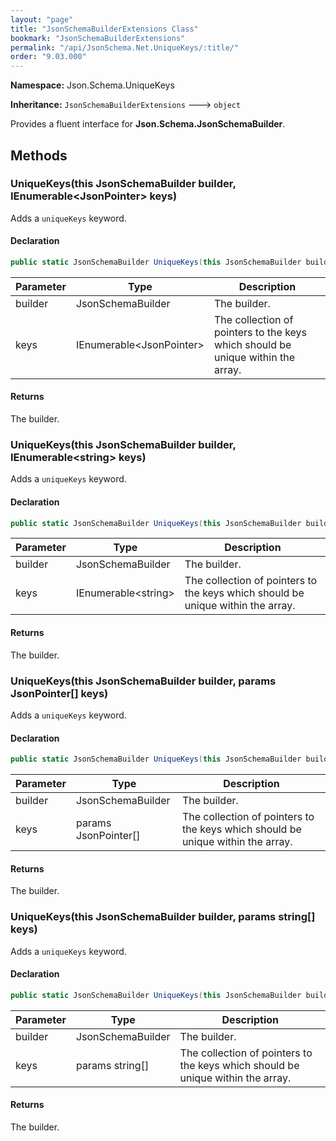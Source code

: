 ```yaml
---
layout: "page"
title: "JsonSchemaBuilderExtensions Class"
bookmark: "JsonSchemaBuilderExtensions"
permalink: "/api/JsonSchema.Net.UniqueKeys/:title/"
order: "9.03.000"
---
```

**Namespace:** Json.Schema.UniqueKeys

**Inheritance:**
`JsonSchemaBuilderExtensions`
 🡒 
`object`

Provides a fluent interface for **Json.Schema.JsonSchemaBuilder**.

## Methods

### UniqueKeys(this JsonSchemaBuilder builder, IEnumerable\<JsonPointer\> keys)

Adds a `uniqueKeys` keyword.

#### Declaration

```c#
public static JsonSchemaBuilder UniqueKeys(this JsonSchemaBuilder builder, IEnumerable<JsonPointer> keys)
```

| Parameter | Type | Description |
|---|---|---|
| builder | JsonSchemaBuilder | The builder. |
| keys | IEnumerable\<JsonPointer\> | The collection of pointers to the keys which should be unique within the array. |


#### Returns

The builder.

### UniqueKeys(this JsonSchemaBuilder builder, IEnumerable\<string\> keys)

Adds a `uniqueKeys` keyword.

#### Declaration

```c#
public static JsonSchemaBuilder UniqueKeys(this JsonSchemaBuilder builder, IEnumerable<string> keys)
```

| Parameter | Type | Description |
|---|---|---|
| builder | JsonSchemaBuilder | The builder. |
| keys | IEnumerable\<string\> | The collection of pointers to the keys which should be unique within the array. |


#### Returns

The builder.

### UniqueKeys(this JsonSchemaBuilder builder, params JsonPointer[] keys)

Adds a `uniqueKeys` keyword.

#### Declaration

```c#
public static JsonSchemaBuilder UniqueKeys(this JsonSchemaBuilder builder, params JsonPointer[] keys)
```

| Parameter | Type | Description |
|---|---|---|
| builder | JsonSchemaBuilder | The builder. |
| keys | params JsonPointer[] | The collection of pointers to the keys which should be unique within the array. |


#### Returns

The builder.

### UniqueKeys(this JsonSchemaBuilder builder, params string[] keys)

Adds a `uniqueKeys` keyword.

#### Declaration

```c#
public static JsonSchemaBuilder UniqueKeys(this JsonSchemaBuilder builder, params string[] keys)
```

| Parameter | Type | Description |
|---|---|---|
| builder | JsonSchemaBuilder | The builder. |
| keys | params string[] | The collection of pointers to the keys which should be unique within the array. |


#### Returns

The builder.

